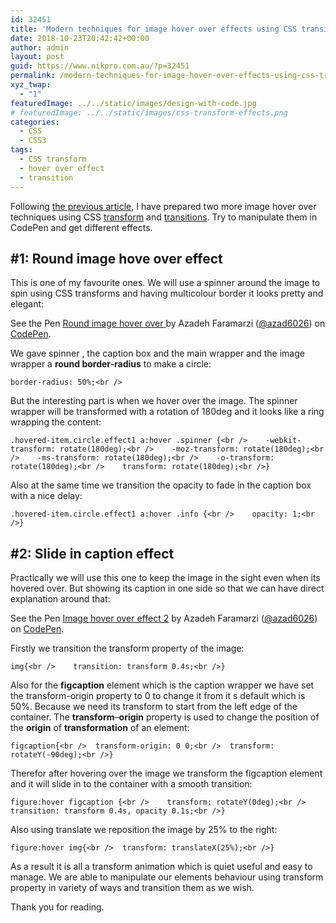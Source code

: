 ```yaml
---
id: 32451
title: 'Modern techniques for image hover over effects using CSS transition and transform: part 2'
date: 2018-10-23T20:42:42+00:00
author: admin
layout: post
guid: https://www.nikpro.com.au/?p=32451
permalink: /modern-techniques-for-image-hover-over-effects-using-css-transition-and-transform-part-2/
xyz_twap:
  - "1"
featuredImage: ../../static/images/design-with-code.jpg
# featuredImage: ../../static/images/css-transform-effects.png
categories:
  - CSS
  - CSS3
tags:
  - CSS transform
  - hover over effect
  - transition
---
```

Following [the previous article](https://www.nikpro.com.au/modern-techniques-for-image-hover-over-effects-using-css-transition-and-animation-part-1/), I have prepared two more image hover over techniques using CSS [transform](https://www.nikpro.com.au/manipulate-elements-visually-with-css-transform-explained-with-examples/) and [transitions](https://www.nikpro.com.au/css-transitions-and-animations-explained-with-examples/). Try to manipulate them in CodePen and get different effects.

## #1: Round image hove over effect

This is one of my favourite ones. We will use a spinner around the image to spin using CSS transforms and having multicolour border it looks pretty and elegant:

<p data-height="300" data-theme-id="0" data-slug-hash="pxOeZj" data-default-tab="css,result" data-user="azad6026" data-pen-title="Round image hover over " class="codepen">
  See the Pen <a href="https://codepen.io/azad6026/pen/pxOeZj/">Round image hover over </a> by Azadeh Faramarzi (<a href="https://codepen.io/azad6026">@azad6026</a>) on <a href="https://codepen.io">CodePen</a>.
</p>

We gave spinner , the caption box and the main wrapper and the image wrapper a **round border-radius** to make a circle:


```
border-radius: 50%;<br />
```


But the interesting part is when we hover over the image. The spinner wrapper will be transformed with a rotation of 180deg and it looks like a ring wrapping the content:


```
.hovered-item.circle.effect1 a:hover .spinner {<br />    -webkit-transform: rotate(180deg);<br />    -moz-transform: rotate(180deg);<br />    -ms-transform: rotate(180deg);<br />    -o-transform: rotate(180deg);<br />    transform: rotate(180deg);<br />}
```


Also at the same time we transition the opacity to fade in the caption box with a nice delay:


```
.hovered-item.circle.effect1 a:hover .info {<br />    opacity: 1;<br />}
```


## #2: Slide in caption effect

Practically we will use this one to keep the image in the sight even when its hovered over. But showing its caption in one side so that we can have direct explanation around that:

<p data-height="400" data-theme-id="0" data-slug-hash="NOLpro" data-default-tab="css,result" data-user="azad6026" data-pen-title="Image hover over effect 2" class="codepen">
  See the Pen <a href="https://codepen.io/azad6026/pen/NOLpro/">Image hover over effect 2</a> by Azadeh Faramarzi (<a href="https://codepen.io/azad6026">@azad6026</a>) on <a href="https://codepen.io">CodePen</a>.
</p>

Firstly we transition the transform property of the image:


```
img{<br />    transition: transform 0.4s;<br />}
```


Also for the **figcaption** element which is the caption wrapper we have set the transform-origin property to 0 to change it from it s default which is 50%. Because we need its transform to start from the left edge of the container. The&nbsp;**transform**&#8211;**origin**&nbsp;property is used to change the position of the&nbsp;**origin**&nbsp;of&nbsp;**transformation**&nbsp;of an element:


```
figcaption{<br />  transform-origin: 0 0;<br />  transform: rotateY(-90deg);<br />}
```


Therefor after hovering over the image we transform the figcaption element and it will slide in to the container with a smooth transition:


```
figure:hover figcaption {<br />    transform: rotateY(0deg);<br />    transition: transform 0.4s, opacity 0.1s;<br />}
```


Also using translate we&nbsp;reposition the image by 25% to the right:


```
figure:hover img{<br />  transform: translateX(25%);<br />}
```


As a result it is all a transform animation which is quiet useful and easy to manage. We are able to manipulate our elements behaviour using transform property in variety of ways and transition them as we wish.

Thank you for reading.